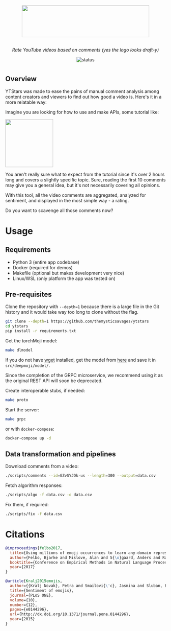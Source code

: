 <div align="center">

<img src="https://github.com/themysticsavages/ytstars/blob/main/media/ytstars_logo.png?raw=1" height=100 width=400>

<i><br>Rate YouTube videos based on comments (yes the logo looks draft-y)</i>

![status](https://img.shields.io/badge/status-alpha-orange)
</div>

#

## Overview

YTStars was made to ease the pains of manual comment analysis among content creators and viewers to find out how good a video is. 
Here's it in a more relatable way:

Imagine you are looking for how to use and make APIs, some tutorial like:

<a href="https://www.youtube.com/watch?v=GZvSYJDk-us"><img src="https://i.ytimg.com/vi/GZvSYJDk-us/hq720.jpg" height=150></a>

You aren't really sure what to expect from the tutorial since it's over 2 hours long and covers a slightly specific topic. Sure, reading the first 10 comments may give you a general idea, but it's not necessarily covering all opinions. 

With this tool, all the video comments are aggregated, analyzed for sentiment, and displayed in the most simple way - a rating.

Do you want to scavenge all those comments now?

# Usage

## Requirements

- Python 3 (entire app codebase)
- Docker (required for demos)
- Makefile (optional but makes development very nice)
- Linux/WSL (only platform the app was tested on)

## Pre-requisites

Clone the repository with `--depth=1` because there is a large file in the Git history and it would take way too long to clone without the flag.

```bash
git clone --depth=1 https://github.com/themysticsavages/ytstars
cd ytstars
pip install -r requirements.txt
```

Get the torchMoji model:

```bash
make dlmodel
```

If you do not have [wget](https://www.gnu.org/software/wget) installed, get the model from [here](https://dropbox.com/s/q8lax9ary32c7t9/pytorch_model.bin?dl=0) and save it in `src/deepmoji/model/`.

Since the completion of the GRPC microservice, we recommend using it as the original REST API will soon be deprecated.

Create interoperable stubs, if needed:

```bash
make proto
```

Start the server:

```bash
make grpc
```

or with `docker-compose`:

```bash
docker-compose up -d
```

## Data transformation and pipelines

Download comments from a video:

```bash
./scripts/comments --id=GZvSYJDk-us --length=300 --output=data.csv
```

Fetch algorithm responses:

```bash
./scripts/algo -f data.csv -o data.csv
```

Fix them, if required:

```bash
./scripts/fix -f data.csv
```

# Citations

```bibtex
@inproceedings{felbo2017,
  title={Using millions of emoji occurrences to learn any-domain representations for detecting sentiment, emotion and sarcasm},
  author={Felbo, Bjarke and Mislove, Alan and S{\o}gaard, Anders and Rahwan, Iyad and Lehmann, Sune},
  booktitle={Conference on Empirical Methods in Natural Language Processing (EMNLP)},
  year={2017}
}
```

```bibtex
@article{Kralj2015emojis,
  author={{Kralj Novak}, Petra and Smailovi{\'c}, Jasmina and Sluban, Borut and Mozeti\v{c}, Igor},
  title={Sentiment of emojis},
  journal={PLoS ONE},
  volume={10},
  number={12},
  pages={e0144296},
  url={http://dx.doi.org/10.1371/journal.pone.0144296},
  year={2015}
}
```
